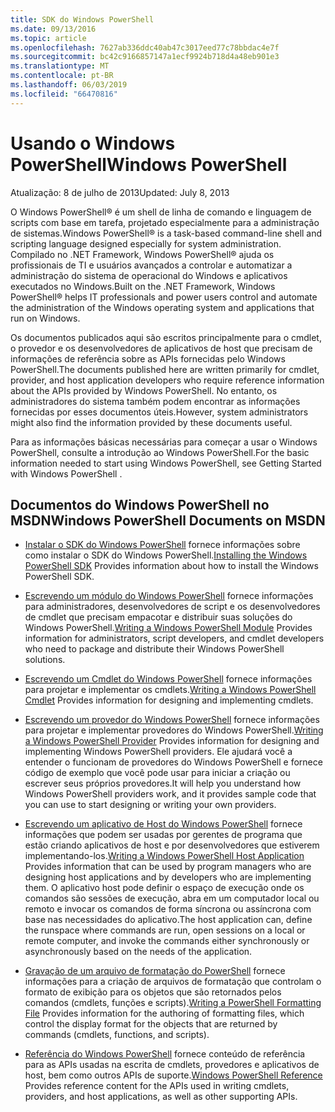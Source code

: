 ```yaml
---
title: SDK do Windows PowerShell
ms.date: 09/13/2016
ms.topic: article
ms.openlocfilehash: 7627ab336ddc40ab47c3017eed77c78bbdac4e7f
ms.sourcegitcommit: bc42c9166857147a1ecf9924b718d4a48eb901e3
ms.translationtype: MT
ms.contentlocale: pt-BR
ms.lasthandoff: 06/03/2019
ms.locfileid: "66470816"
---
```

# <a name="windows-powershell"></a><span data-ttu-id="fae2f-102">Usando o Windows PowerShell</span><span class="sxs-lookup"><span data-stu-id="fae2f-102">Windows PowerShell</span></span>

<span data-ttu-id="fae2f-103">Atualização: 8 de julho de 2013</span><span class="sxs-lookup"><span data-stu-id="fae2f-103">Updated: July 8, 2013</span></span>

<span data-ttu-id="fae2f-104">O Windows PowerShell® é um shell de linha de comando e linguagem de scripts com base em tarefa, projetado especialmente para a administração de sistemas.</span><span class="sxs-lookup"><span data-stu-id="fae2f-104">Windows PowerShell® is a task-based command-line shell and scripting language designed especially for system administration.</span></span> <span data-ttu-id="fae2f-105">Compilado no .NET Framework, Windows PowerShell® ajuda os profissionais de TI e usuários avançados a controlar e automatizar a administração do sistema de operacional do Windows e aplicativos executados no Windows.</span><span class="sxs-lookup"><span data-stu-id="fae2f-105">Built on the .NET Framework, Windows PowerShell® helps IT professionals and power users control and automate the administration of the Windows operating system and applications that run on Windows.</span></span>

<span data-ttu-id="fae2f-106">Os documentos publicados aqui são escritos principalmente para o cmdlet, o provedor e os desenvolvedores de aplicativos de host que precisam de informações de referência sobre as APIs fornecidas pelo Windows PowerShell.</span><span class="sxs-lookup"><span data-stu-id="fae2f-106">The documents published here are written primarily for cmdlet, provider, and host application developers who require reference information about the APIs provided by Windows PowerShell.</span></span>
<span data-ttu-id="fae2f-107">No entanto, os administradores do sistema também podem encontrar as informações fornecidas por esses documentos úteis.</span><span class="sxs-lookup"><span data-stu-id="fae2f-107">However, system administrators might also find the information provided by these documents useful.</span></span>

<span data-ttu-id="fae2f-108">Para as informações básicas necessárias para começar a usar o Windows PowerShell, consulte a introdução ao Windows PowerShell.</span><span class="sxs-lookup"><span data-stu-id="fae2f-108">For the basic information needed to start using Windows PowerShell, see Getting Started with Windows PowerShell .</span></span>

## <a name="windows-powershell-documents-on-msdn"></a><span data-ttu-id="fae2f-109">Documentos do Windows PowerShell no MSDN</span><span class="sxs-lookup"><span data-stu-id="fae2f-109">Windows PowerShell Documents on MSDN</span></span>

- <span data-ttu-id="fae2f-110">[Instalar o SDK do Windows PowerShell](./installing-the-windows-powershell-sdk.md) fornece informações sobre como instalar o SDK do Windows PowerShell.</span><span class="sxs-lookup"><span data-stu-id="fae2f-110">[Installing the Windows PowerShell SDK](./installing-the-windows-powershell-sdk.md) Provides information about how to install the Windows PowerShell SDK.</span></span>

- <span data-ttu-id="fae2f-111">[Escrevendo um módulo do Windows PowerShell](./module/writing-a-windows-powershell-module.md) fornece informações para administradores, desenvolvedores de script e os desenvolvedores de cmdlet que precisam empacotar e distribuir suas soluções do Windows PowerShell.</span><span class="sxs-lookup"><span data-stu-id="fae2f-111">[Writing a Windows PowerShell Module](./module/writing-a-windows-powershell-module.md) Provides information for administrators, script developers, and cmdlet developers who need to package and distribute their Windows PowerShell solutions.</span></span>

- <span data-ttu-id="fae2f-112">[Escrevendo um Cmdlet do Windows PowerShell](./cmdlet/writing-a-windows-powershell-cmdlet.md) fornece informações para projetar e implementar os cmdlets.</span><span class="sxs-lookup"><span data-stu-id="fae2f-112">[Writing a Windows PowerShell Cmdlet](./cmdlet/writing-a-windows-powershell-cmdlet.md) Provides information for designing and implementing cmdlets.</span></span>

- <span data-ttu-id="fae2f-113">[Escrevendo um provedor do Windows PowerShell](./provider/writing-a-windows-powershell-provider.md) fornece informações para projetar e implementar provedores do Windows PowerShell.</span><span class="sxs-lookup"><span data-stu-id="fae2f-113">[Writing a Windows PowerShell Provider](./provider/writing-a-windows-powershell-provider.md) Provides information for designing and implementing Windows PowerShell providers.</span></span> <span data-ttu-id="fae2f-114">Ele ajudará você a entender o funcionam de provedores do Windows PowerShell e fornece código de exemplo que você pode usar para iniciar a criação ou escrever seus próprios provedores.</span><span class="sxs-lookup"><span data-stu-id="fae2f-114">It will help you understand how Windows PowerShell providers work, and it provides sample code that you can use to start designing or writing your own providers.</span></span>

- <span data-ttu-id="fae2f-115">[Escrevendo um aplicativo de Host do Windows PowerShell](./hosting/writing-a-windows-powershell-host-application.md) fornece informações que podem ser usadas por gerentes de programa que estão criando aplicativos de host e por desenvolvedores que estiverem implementando-los.</span><span class="sxs-lookup"><span data-stu-id="fae2f-115">[Writing a Windows PowerShell Host Application](./hosting/writing-a-windows-powershell-host-application.md) Provides information that can be used by program managers who are designing host applications and by developers who are implementing them.</span></span> <span data-ttu-id="fae2f-116">O aplicativo host pode definir o espaço de execução onde os comandos são sessões de execução, abra em um computador local ou remoto e invocar os comandos de forma síncrona ou assíncrona com base nas necessidades do aplicativo.</span><span class="sxs-lookup"><span data-stu-id="fae2f-116">The host application can, define the runspace where commands are run, open sessions on a local or remote computer, and invoke the commands either synchronously or asynchronously based on the needs of the application.</span></span>

- <span data-ttu-id="fae2f-117">[Gravação de um arquivo de formatação do PowerShell](./format/writing-a-powershell-formatting-file.md) fornece informações para a criação de arquivos de formatação que controlam o formato de exibição para os objetos que são retornados pelos comandos (cmdlets, funções e scripts).</span><span class="sxs-lookup"><span data-stu-id="fae2f-117">[Writing a PowerShell Formatting File](./format/writing-a-powershell-formatting-file.md) Provides information for the authoring of formatting files, which control the display format for the objects that are returned by commands (cmdlets, functions, and scripts).</span></span>

- <span data-ttu-id="fae2f-118">[Referência do Windows PowerShell](./windows-powershell-reference.md) fornece conteúdo de referência para as APIs usadas na escrita de cmdlets, provedores e aplicativos de host, bem como outros APIs de suporte.</span><span class="sxs-lookup"><span data-stu-id="fae2f-118">[Windows PowerShell Reference](./windows-powershell-reference.md) Provides reference content for the APIs used in writing cmdlets, providers, and host applications, as well as other supporting APIs.</span></span>
